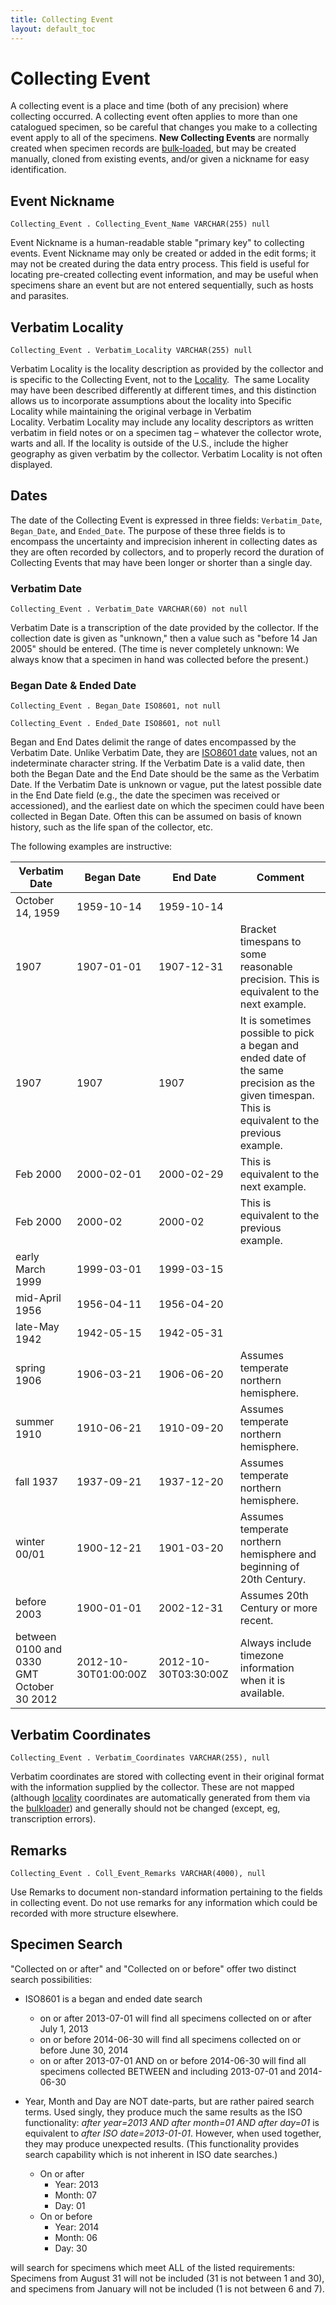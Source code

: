 ```yaml
---
title: Collecting Event
layout: default_toc
---
```


# Collecting Event

A collecting event is a place and time (both of any precision) where collecting occurred. A
collecting event often applies to more than one catalogued specimen, so
be careful that changes you make to a collecting event apply to all of
the specimens. **New Collecting Events** are normally created when
specimen records are [bulk-loaded](/documentation/bulkloader), but may be created manually, cloned
from existing events, and/or given a nickname for easy identification.

## Event Nickname

`Collecting_Event . Collecting_Event_Name VARCHAR(255) null`

Event Nickname is a human-readable stable "primary key" to
collecting events. Event Nickname may only be created or added in the
edit forms; it may not be created during the data entry process. This
field is useful for locating pre-created collecting event information,
and may be useful when specimens share an event but are not entered
sequentially, such as hosts and parasites.

## Verbatim Locality

`Collecting_Event . Verbatim_Locality VARCHAR(255) null`

Verbatim Locality is the locality description as provided by the
collector and is specific to the Collecting Event, not to the [Locality](/documentation/locality). 
The same Locality may have been described differently at different
times, and this distinction allows us to incorporate assumptions about
the locality into Specific Locality while maintaining the original
verbage in Verbatim Locality. Verbatim Locality may include any
locality descriptors as written verbatim in field notes or on a specimen
tag – whatever the collector wrote, warts and all. If the locality is
outside of the U.S., include the higher geography as given verbatim by
the collector. Verbatim Locality is not often displayed.

## Dates

The date of the Collecting Event is expressed in three fields: `Verbatim_Date`,
`Began_Date`, and `Ended_Date`. The purpose of these three fields is
to encompass the uncertainty and imprecision inherent in collecting
dates as they are often recorded by collectors, and to properly record
the duration of Collecting Events that may have been longer or shorter
than a single day.

### Verbatim Date

`Collecting_Event . Verbatim_Date VARCHAR(60) not null`

Verbatim Date is a transcription of the date provided by the
collector. If the collection date is given as "unknown," then a value
such as "before 14 Jan 2005" should be entered. (The time is never
completely unknown: We always know that a specimen in hand was collected
before the present.)

### Began Date & Ended Date

`Collecting_Event . Began_Date ISO8601, not null`

`Collecting_Event . Ended_Date ISO8601, not null`

Began and End Dates delimit the range of dates encompassed
by the Verbatim Date. Unlike Verbatim Date, they are [ISO8601
date](/documentation/dates) values, not an indeterminate character string. If the
Verbatim Date is a valid date, then both the Began Date and the End Date
should be the same as the Verbatim Date. If the Verbatim Date is
unknown or vague, put the latest possible date in the End Date field
(e.g., the date the specimen was received or accessioned), and the
earliest date on which the specimen could have been collected in Began
Date. Often this can be assumed on basis of known history, such as the
life span of the collector, etc.

The following examples are instructive:

| Verbatim Date          | Began Date        | End Date              | Comment |
|------------------------|-------------------|-----------------------|---------|
| October 14, 1959       | 1959-10-14        | 1959-10-14            |         |
| 1907                   | 1907-01-01        | 1907-12-31            | Bracket timespans to some reasonable precision. This is equivalent to the next example. |
| 1907                   | 1907              | 1907                  | It is sometimes possible to pick a began and ended date of the same precision as the given timespan. This is equivalent to the previous example. |
| Feb 2000               | 2000-02-01        | 2000-02-29            | This is equivalent to the next example. |
| Feb 2000               | 2000-02           | 2000-02               | This is equivalent to the previous example. |
| early March 1999       | 1999-03-01        | 1999-03-15            |         |
| mid-April 1956         | 1956-04-11        | 1956-04-20            |         |
| late-May 1942          | 1942-05-15        | 1942-05-31            |         |
| spring 1906            | 1906-03-21        | 1906-06-20            | Assumes temperate northern hemisphere.|
| summer 1910            | 1910-06-21        | 1910-09-20            | Assumes temperate northern hemisphere.|
| fall 1937              | 1937-09-21        | 1937-12-20            | Assumes temperate northern hemisphere.|
| winter 00/01           | 1900-12-21        | 1901-03-20            | Assumes temperate northern hemisphere and beginning of 20th Century.|
| before 2003            | 1900-01-01        | 2002-12-31            | Assumes 20th Century or more recent.|
| between 0100 and 0330 GMT October 30 2012 |  2012-10-30T01:00:00Z |  2012-10-30T03:30:00Z  | Always include timezone information when it is available. |

## Verbatim Coordinates

`Collecting_Event . Verbatim_Coordinates VARCHAR(255), null`

Verbatim coordinates are stored with collecting event in their original
format with the information supplied by the collector. These are not
mapped (although [locality](/documentation/locality) coordinates are automatically generated from
them via the [bulkloader](/documentation/bulkloader)) and generally should not be changed (except,
eg, transcription errors).

## Remarks

`Collecting_Event . Coll_Event_Remarks VARCHAR(4000), null`

Use Remarks to document non-standard information pertaining to the fields in collecting event. Do not use remarks for any information which could be recorded with more structure elsewhere.

## Specimen Search

"Collected on or after" and "Collected on or before" offer two distinct search
possibilities:

-   ISO8601 is a began and ended date search
    -   on or after 2013-07-01 will find all specimens collected on or
        after July 1, 2013
    -   on or before 2014-06-30 will find all specimens collected on or
        before June 30, 2014
    -   on or after 2013-07-01 AND on or before 2014-06-30 will find all
        specimens collected BETWEEN and including 2013-07-01 and 2014-06-30

-   Year, Month and Day are NOT date-parts, but are rather paired
    search terms. Used singly, they produce much the same results as the
    ISO functionality: *after year=2013 AND after month=01 AND after
    day=01* is equivalent to *after ISO date=2013-01-01*. However, when
    used together, they may produce unexpected results. (This
    functionality provides search capability which is not inherent in
    ISO date searches.)
    -   On or after
        -   Year: 2013
        -   Month: 07
        -   Day: 01
    -   On or before
        -   Year: 2014
        -   Month: 06
        -   Day: 30

will search for specimens which meet ALL of the listed requirements:
Specimens from August 31 will not be included (31 is not between 1 and
30), and specimens from January will not be included (1 is not between 6
and 7).
